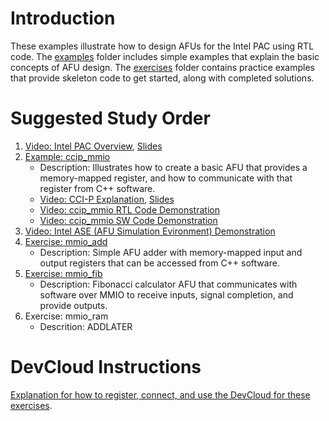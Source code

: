 # Introduction

These examples illustrate how to design AFUs for the Intel PAC using RTL code. The [examples](examples/) folder includes simple examples that explain the basic concepts of AFU design. The [exercises](exercises/) folder contains practice examples that provide skeleton code to get started, along with completed solutions.

# Suggested Study Order

1. [Video: Intel PAC Overview](https://youtu.be/B8j0-N6tzV0), [Slides](../intel_pac_overview.pptx)   
2. [Example: ccip_mmio](examples/ccip_mmio)
    - Description: Illustrates how to create a basic AFU that provides a memory-mapped register, and how to communicate with that register from C++ software.
    - [Video: CCI-P Explanation](https://www.youtube.com/watch?v=e03xuTsQ4fQ), [Slides](examples/ccip_mmio/intel_pac_rtl_ccip.pptx)
    - [Video: ccip_mmio RTL Code Demonstration](https://www.youtube.com/watch?v=3WXo1qzYTvs)
    - [Video: ccip_mmio SW Code Demonstration](https://www.youtube.com/watch?v=Qed4ooAeepw)
3. [Video: Intel ASE (AFU Simulation Evironment) Demonstration](https://youtu.be/HI2gSz_MXjc)    
4. [Exercise: mmio_add](exercises/mmio_add)    
    - Description: Simple AFU adder with memory-mapped input and output registers that can be accessed from C++ software.
5. [Exercise: mmio_fib](exercises/mmio_fib)
    - Description: Fibonacci calculator AFU that communicates with software over MMIO to receive inputs, signal completion, and provide outputs.    
6. Exercise: mmio_ram
    - Descrition: ADDLATER

# DevCloud Instructions

[Explanation for how to register, connect, and use the DevCloud for these exercises](https://github.com/intel/FPGA-Devcloud).




